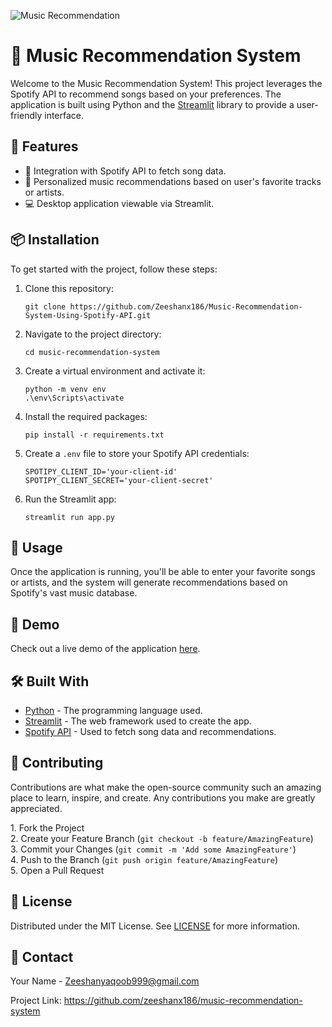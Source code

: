 ![Music Recommendation](https://github.com/user-attachments/assets/5074e4a3-6d3c-4f8e-a18a-e244062d6d33)
<!DOCTYPE html>
<html lang="en">
<head>
    <meta charset="UTF-8">
    <meta name="viewport" content="width=device-width, initial-scale=1.0">
</head>
<body>
    <h1>🎵 Music Recommendation System</h1>
    <p>
        Welcome to the Music Recommendation System! This project leverages the Spotify API to recommend songs based on your preferences. The application is built using Python and the <a href="https://streamlit.io/">Streamlit</a> library to provide a user-friendly interface.
    </p>
    <h2>🚀 Features</h2>
    <ul>
        <li>📡 Integration with Spotify API to fetch song data.</li>
        <li>🎤 Personalized music recommendations based on user's favorite tracks or artists.</li>
        <li>💻 Desktop application viewable via Streamlit.</li>
    </ul>
    <h2>📦 Installation</h2>
    <p>To get started with the project, follow these steps:</p>
    <ol>
        <li>Clone this repository:</li>
        <pre><code>git clone https://github.com/Zeeshanx186/Music-Recommendation-System-Using-Spotify-API.git</code></pre>
        <li>Navigate to the project directory:</li>
        <pre><code>cd music-recommendation-system</code></pre>
        <li>Create a virtual environment and activate it:</li>
        <pre><code>python -m venv env<br>.\env\Scripts\activate</code></pre>
        <li>Install the required packages:</li>
        <pre><code>pip install -r requirements.txt</code></pre>
        <li>Create a <code>.env</code> file to store your Spotify API credentials:</li>
        <pre><code>SPOTIPY_CLIENT_ID='your-client-id'<br>SPOTIPY_CLIENT_SECRET='your-client-secret'</code></pre>
        <li>Run the Streamlit app:</li>
        <pre><code>streamlit run app.py</code></pre>
    </ol>
    <h2>🔧 Usage</h2>
    <p>Once the application is running, you'll be able to enter your favorite songs or artists, and the system will generate recommendations based on Spotify's vast music database.</p>
    <h2>🌟 Demo</h2>
    <p>Check out a live demo of the application <a href="https://share.streamlit.io/yourusername/music-recommendation-system">here</a>.</p>
    <h2>🛠️ Built With</h2>
    <ul>
        <li><a href="https://www.python.org/">Python</a> - The programming language used.</li>
        <li><a href="https://streamlit.io/">Streamlit</a> - The web framework used to create the app.</li>
        <li><a href="https://developer.spotify.com/documentation/web-api/">Spotify API</a> - Used to fetch song data and recommendations.</li>
    </ul>
    <h2>🤝 Contributing</h2>
    <p>
        Contributions are what make the open-source community such an amazing place to learn, inspire, and create. Any contributions you make are greatly appreciated.
    </p>
    <p>
        1. Fork the Project<br>
        2. Create your Feature Branch (<code>git checkout -b feature/AmazingFeature</code>)<br>
        3. Commit your Changes (<code>git commit -m 'Add some AmazingFeature'</code>)<br>
        4. Push to the Branch (<code>git push origin feature/AmazingFeature</code>)<br>
        5. Open a Pull Request
    </p>
    <h2>📄 License</h2>
    <p>
        Distributed under the MIT License. See <a href="LICENSE">LICENSE</a> for more information.
    </p>
    <h2>📧 Contact</h2>
    <p>Your Name - <a href="mailto:Zeeshanyaqoob999@gmail.com">Zeeshanyaqoob999@gmail.com</a></p>
    <p>Project Link: <a href="https://github.com/yourusername/music-recommendation-system">https://github.com/zeeshanx186/music-recommendation-system</a></p>
</body>
</html>
